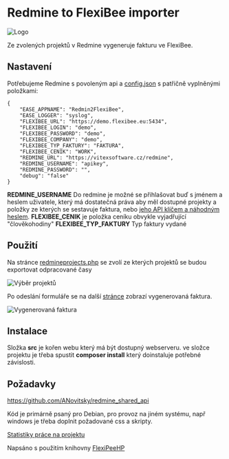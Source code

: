 Redmine to FlexiBee importer
============================

![Logo](https://github.com/VitexSoftware/Redmine2FlexiBee/raw/master/project-logo.png "Project Logo")

Ze zvolených projektů v Redmine vygeneruje fakturu ve FlexiBee.

Nastavení
---------

Potřebujeme Redmine s povoleným api a [config.json](config.json) s patřičně vyplněnými položkami:

```
{
    "EASE_APPNAME": "Redmin2FlexiBee",
    "EASE_LOGGER": "syslog",
    "FLEXIBEE_URL": "https://demo.flexibee.eu:5434",
    "FLEXIBEE_LOGIN": "demo",
    "FLEXIBEE_PASSWORD": "demo",
    "FLEXIBEE_COMPANY": "demo",
    "FLEXIBEE_TYP_FAKTURY": "FAKTURA",
    "FLEXIBEE_CENIK": "WORK",
    "REDMINE_URL": "https://vitexsoftware.cz/redmine",
    "REDMINE_USERNAME": "apikey",
    "REDMINE_PASSWORD": "",
    "debug": "false"
}
```

**REDMINE_USERNAME**     Do redmine je možné se přihlašovat buď s jménem a heslem uživatele, který má dostatečná práva aby měl dostupné projekty a položky ze kterých se sestavuje faktura, nebo [jeho API klíčem a náhodným heslem](http://www.redmine.org/projects/redmine/wiki/Rest_api#Authentication).
**FLEXIBEE_CENIK**       je položka ceníku obvykle vyjadřující "člověkohodiny"
**FLEXIBEE_TYP_FAKTURY** Typ faktury vydané 

Použití
-------

Na stránce [redmineprojects.php](src/redmineprojects.php) se zvolí ze kterých projektů se budou exportovat odpracované časy

![Výběr projektů](https://github.com/VitexSoftware/Redmine2FlexiBee/raw/master/vyber-projektu.png "Volba projektů")

Po odeslání formuláře se na další [stránce](src/redminetimeentries.php) zobrazí vygenerovaná faktura.

![Vygenerovaná faktura](https://github.com/VitexSoftware/Redmine2FlexiBee/raw/master/hotovo.png "Výsledná faktura")

Instalace
---------

Složka **src** je kořen webu který má být dostupný webserveru. 
ve složce projektu je třeba spustit **composer install** který doinstaluje potřebné závislosti.


Požadavky
---------

https://github.com/ANovitsky/redmine_shared_api

Kód je primárně psaný pro Debian, pro provoz na jiném systému, např windows je třeba doplnit požadované css a skripty.

[Statistiky práce na projektu](https://wakatime.com/@5abba9ca-813e-43ac-9b5f-b1cfdf3dc1c7/projects/zgctsnwibv)

Napsáno s použitím knihovny [FlexiPeeHP](https://github.com/Spoje-NET/FlexiPeeHP)
